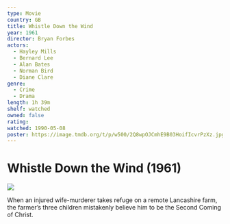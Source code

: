 ```yaml
---
type: Movie
country: GB
title: Whistle Down the Wind
year: 1961
director: Bryan Forbes
actors:
  - Hayley Mills
  - Bernard Lee
  - Alan Bates
  - Norman Bird
  - Diane Clare
genre:
  - Crime
  - Drama
length: 1h 39m
shelf: watched
owned: false
rating:
watched: 1990-05-08
poster: https://image.tmdb.org/t/p/w500/2Q8wpOJCmhE9B03HoifIcvrPzXz.jpg
---
```


# Whistle Down the Wind (1961)

![](https://image.tmdb.org/t/p/w500/2Q8wpOJCmhE9B03HoifIcvrPzXz.jpg)

When an injured wife-murderer takes refuge on a remote Lancashire farm, the farmer’s three children mistakenly believe him to be the Second Coming of Christ.